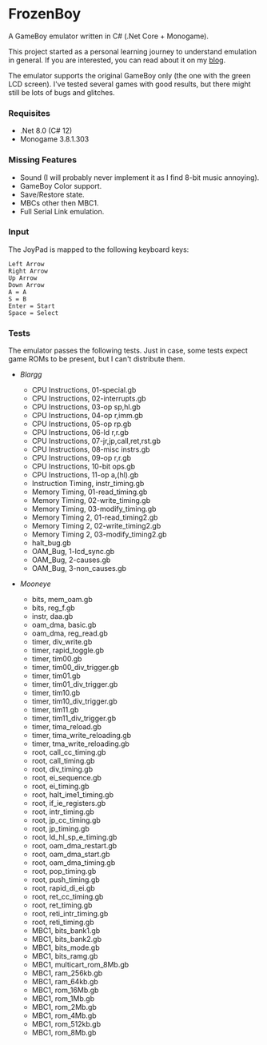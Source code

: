 # FrozenBoy
A GameBoy emulator written in C# (.Net Core + Monogame).

This project started as a personal learning journey to understand emulation in general. If you are interested, you can read about it on my [blog](https://robertovaccari.com/blog/2020_09_26_gameboy/).

The emulator supports the original GameBoy only (the one with the green LCD screen). I've tested several games with good results, but there might still be lots of bugs and glitches.

### Requisites
- .Net 8.0 (C# 12)
- Monogame 3.8.1.303

### Missing Features
- Sound (I will probably never implement it as I find 8-bit music annoying).
- GameBoy Color support.
- Save/Restore state.
- MBCs other then MBC1.
- Full Serial Link emulation.

### Input
The JoyPad is mapped to the following keyboard keys:

```
Left Arrow
Right Arrow
Up Arrow
Down Arrow
A = A
S = B
Enter = Start
Space = Select
```

### Tests
The emulator passes the following tests. Just in case, some tests expect game ROMs to be present, but I can't distribute them.

- *Blargg*
    - CPU Instructions, 01-special.gb
    - CPU Instructions, 02-interrupts.gb
    - CPU Instructions, 03-op sp,hl.gb
    - CPU Instructions, 04-op r,imm.gb
    - CPU Instructions, 05-op rp.gb
    - CPU Instructions, 06-ld r,r.gb
    - CPU Instructions, 07-jr,jp,call,ret,rst.gb
    - CPU Instructions, 08-misc instrs.gb
    - CPU Instructions, 09-op r,r.gb
    - CPU Instructions, 10-bit ops.gb
    - CPU Instructions, 11-op a,(hl).gb
    - Instruction Timing, instr_timing.gb
    - Memory Timing, 01-read_timing.gb
    - Memory Timing, 02-write_timing.gb
    - Memory Timing, 03-modify_timing.gb
    - Memory Timing 2, 01-read_timing2.gb
    - Memory Timing 2, 02-write_timing2.gb
    - Memory Timing 2, 03-modify_timing2.gb
    - halt_bug.gb
    - OAM_Bug, 1-lcd_sync.gb
    - OAM_Bug, 2-causes.gb
    - OAM_Bug, 3-non_causes.gb

- *Mooneye*
    - bits,	mem_oam.gb
    - bits,	reg_f.gb
    - instr, daa.gb
    - oam_dma, basic.gb
    - oam_dma, reg_read.gb
    - timer, div_write.gb
    - timer, rapid_toggle.gb
    - timer, tim00.gb
    - timer, tim00_div_trigger.gb
    - timer, tim01.gb
    - timer, tim01_div_trigger.gb
    - timer, tim10.gb
    - timer, tim10_div_trigger.gb
    - timer, tim11.gb
    - timer, tim11_div_trigger.gb
    - timer, tima_reload.gb
    - timer, tima_write_reloading.gb
    - timer, tma_write_reloading.gb
    - root,	call_cc_timing.gb
    - root,	call_timing.gb
    - root,	div_timing.gb
    - root,	ei_sequence.gb
    - root,	ei_timing.gb
    - root,	halt_ime1_timing.gb
    - root,	if_ie_registers.gb
    - root,	intr_timing.gb
    - root,	jp_cc_timing.gb
    - root,	jp_timing.gb
    - root,	ld_hl_sp_e_timing.gb
    - root,	oam_dma_restart.gb
    - root,	oam_dma_start.gb
    - root,	oam_dma_timing.gb
    - root,	pop_timing.gb
    - root,	push_timing.gb
    - root,	rapid_di_ei.gb
    - root,	ret_cc_timing.gb
    - root,	ret_timing.gb
    - root,	reti_intr_timing.gb
    - root,	reti_timing.gb
    - MBC1, bits_bank1.gb	
    - MBC1, bits_bank2.gb	
    - MBC1, bits_mode.gb	
    - MBC1, bits_ramg.gb	
    - MBC1, multicart_rom_8Mb.gb
    - MBC1, ram_256kb.gb	
    - MBC1, ram_64kb.gb	
    - MBC1, rom_16Mb.gb	
    - MBC1, rom_1Mb.gb	
    - MBC1, rom_2Mb.gb	
    - MBC1, rom_4Mb.gb	
    - MBC1, rom_512kb.gb	
    - MBC1, rom_8Mb.gb	
